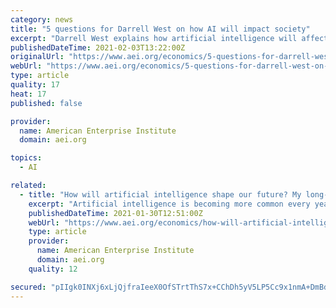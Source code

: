 ```yaml
---
category: news
title: "5 questions for Darrell West on how AI will impact society"
excerpt: "Darrell West explains how artificial intelligence will affect the economy in the coming decades, and he explores many policy questions that lawmakers will need to consider as AI transforms society."
publishedDateTime: 2021-02-03T13:22:00Z
originalUrl: "https://www.aei.org/economics/5-questions-for-darrell-west-on-how-ai-will-impact-society/"
webUrl: "https://www.aei.org/economics/5-questions-for-darrell-west-on-how-ai-will-impact-society/"
type: article
quality: 17
heat: 17
published: false

provider:
  name: American Enterprise Institute
  domain: aei.org

topics:
  - AI

related:
  - title: "How will artificial intelligence shape our future? My long-read Q&A with Darrell M. West"
    excerpt: "Artificial intelligence is becoming more common every year, with applications in industries ranging from medicine to transportation to the service sector. Many people see this technology as a means of finally escaping the disappointing productivity growth of the past few decades."
    publishedDateTime: 2021-01-30T12:51:00Z
    webUrl: "https://www.aei.org/economics/how-will-artificial-intelligence-shape-our-future-my-long-read-qa-with-darrell-m-west/"
    type: article
    provider:
      name: American Enterprise Institute
      domain: aei.org
    quality: 12

secured: "pIIgk0INXj6xLjQjfraIeeX0OfSTrtThS7x+CChDh5yV5LP5Cc9x1nmA+DmBd7nLgnlSA0mu/R8e3y1UqVKwitVZUe5WP07jVF8uFOEczwSmYy5e4OGIYQgSLqJ0srv78SzvBLiAMZy+BV2qs41WndNq9lld9tzIyYsu5I3kU4HY5jgbT2LMEL+n/+WTIgcxype1cuQ8OGIKc891BrrO0InTSU3TB+63/sbTa2Z88NsGWL0B7w4VpuDTcUwq7LdMiNnoKA7a3Ssf80ugheFan/uZB5Rkc6vBeg1nwM7LHpPgvhjxiD2l4CkkyvJearoDBa2yCd3vC7BOf6NAycs0ohq3CpIe8B8GrsNRZcGvS8U=;l3imaCzyO6LSNuHxoNqiwg=="
---
```


